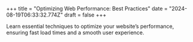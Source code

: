 +++
title = "Optimizing Web Performance: Best Practices"
date = "2024-08-19T06:33:32.774Z"
draft = false
+++

  Learn essential techniques to optimize your website’s performance, ensuring fast load times and a smooth user experience.
        